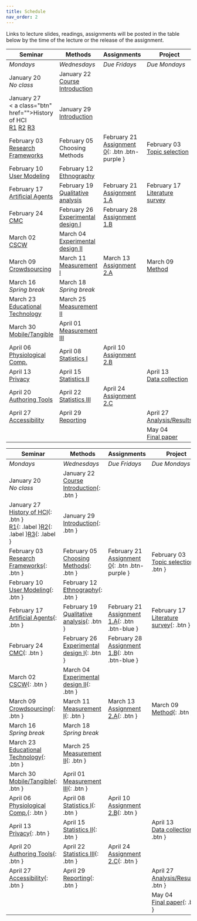 ```yaml
---
title: Schedule
nav_order: 2
---
```


Links to lecture slides, readings, assignments will be posted in the table below by the time of the lecture or the release of the assignment.

<table>
  <thead>
    <tr>
      <th><strong>Seminar</strong></th>
      <th><strong>Methods</strong></th>
      <th><strong>Assignments</strong></th>
      <th><strong>Project</strong></th>
    </tr>
  </thead>
  <tbody>
    <tr>
      <td><em>Mondays</em></td>
      <td><em>Wednesdays</em></td>
      <td><em>Due Fridays</em></td>
      <td><em>Due Mondays</em></td>
    </tr>
    <tr>
      <td>January 20<br /><em>No class</em></td>
      <td>January 22<br /><span class="fs-3"><a href="">Course Introduction</a></span></td>
      <td></td>
      <td></td>
    </tr>
    <tr>
      <td>January 27<br />
        <span class="fs-3"><
          a class="btn" href="">History of HCI</a>
        </span><br />
        <a class="label" href="">R1</a>
        <a class="label" href="">R2</a>
        <a class="label" href="">R3</a>
      </td>
      <td>January 29<br />
        <span class="fs-3">
          <a class="btn" href="">Introduction</a>
        </span>
      </td>
      <td></td>
      <td></td>
    </tr>
    <tr>
      <td>February 03<br />
        <span class="fs-3">
          <a href="">Research Frameworks</a>
        </span>
      </td>
      <td>February 05<br />
        <span class="fs-3"><a class="btn" ref="">Choosing Methods</a></span>
      </td>
      <td>February 21<br />
        <span class="fs-3"><a class="btn btn-purple" href="https://canvas.wisc.edu/courses/192620/assignments/747906">Assignment 0</a>{: .btn .btn-purple }</span>
      </td>
      <td>February 03<br />
        <span class="fs-3"><a class="btn" href="">Topic selection</a></span>
      </td>
    </tr>
    <tr>
      <td>February 10<br />
        <span class="fs-3"><a class="btn" href="">User Modeling</a></span>
      </td>
      <td>February 12<br />
        <span class="fs-3"><a class="btn" href="">Ethnography</a></span>
      </td>
      <td></td>
      <td></td>
    </tr>
    <tr>
      <td>February 17<br />
        <span class="fs-3"><a class="btn" href="">Artificial Agents</a></span>
      </td>
      <td>February 19<br />
        <span class="fs-3"><a class="btn" href="">Qualitative analysis</a></span>
      </td>
      <td>February 21<br />
        <span class="fs-3"><a class="btn btn-blue" href="https://canvas.wisc.edu/courses/192620/assignments/747907">Assignment 1.A</a></span>
      </td>
      <td>February 17<br />
        <span class="fs-3"><a class="btn" href="">Literature survey</a></span>
      </td>
    </tr>
    <tr>
      <td>February 24<br />
        <span class="fs-3"><a class="btn" href="">CMC</a></span>
      </td>
      <td>February 26<br />
        <span class="fs-3"><a class="btn" href="">Experimental design I</a></span>
      </td>
      <td>February 28<br />
        <span class="fs-3"><a class="btn btn-blue" href="https://canvas.wisc.edu/courses/192620/assignments/747947">Assignment 1.B</a></span>
      </td>
      <td></td>
    </tr>
    <tr>
      <td>March 02<br />
        <span class="fs-3"><a class="btn" href="">CSCW</a></span>
      </td>
      <td>March 04<br />
        <span class="fs-3"><a class="btn" href="">Experimental design II</a></span>
      </td>
      <td></td>
      <td></td>
    </tr>
    <tr>
      <td>March 09<br />
        <span class="fs-3"><a class="btn" href="">Crowdsourcing</a></span>
      </td>
      <td>March 11<br />
        <span class="fs-3"><a class="btn" href="">Measurement I</a></span>
      </td>
      <td>March 13<br />
        <span class="fs-3"><a class="btn" href="">Assignment 2.A</a></span>
      </td>
      <td>March 09<br />
        <span class="fs-3"><a class="btn" href="">Method</a></span>
      </td>
    </tr>
    <tr>
      <td>March 16<br /><em>Spring break</em></td>
      <td>March 18<br /><em>Spring break</em></td>
      <td></td>
      <td></td>
    </tr>
    <tr>
      <td>March 23<br />
        <span class="fs-3"><a class="btn" href="">Educational Technology</a></span>
      </td>
      <td>March 25<br />
        <span class="fs-3"><a class="btn" href="">Measurement II</a></span>
      </td>
      <td></td>
      <td></td>
    </tr>
    <tr>
      <td>March 30<br />
        <span class="fs-3"><a class="btn" href="">Mobile/Tangible</a></span>
      </td>
      <td>April 01<br />
        <span class="fs-3"><a class="btn" href="">Measurement III</a></span>
      </td>
      <td></td>
      <td></td>
    </tr>
    <tr>
      <td>April 06<br />
        <span class="fs-3"><a class="btn" href="">Physiological Comp.</a></span>
      </td>
      <td>April 08<br />
        <span class="fs-3"><a class="btn" href="">Statistics I</a></span>
      </td>
      <td>April 10<br />
        <span class="fs-3"><a class="btn" href="">Assignment 2.B</a></span>
      </td>
      <td></td>
    </tr>
    <tr>
      <td>April 13<br />
        <span class="fs-3"><a class="btn" href="">Privacy</a></span>
      </td>
      <td>April 15<br />
        <span class="fs-3"><a class="btn" href="">Statistics II</a></span>
      </td>
      <td></td>
      <td>April 13<br />
        <span class="fs-3"><a class="btn" href="">Data collection</a></span>
      </td>
    </tr>
    <tr>
      <td>April 20<br />
        <span class="fs-3"><a class="btn" href="">Authoring Tools</a></span>
      </td>
      <td>April 22<br />
        <span class="fs-3"><a class="btn" href="">Statistics III</a></span>
      </td>
      <td>April 24<br />
        <span class="fs-3"><a class="btn" href="">Assignment 2.C</a></span>
      </td>
      <td></td>
    </tr>
    <tr>
      <td>April 27<br />
        <span class="fs-3"><a class="btn" href="">Accessibility</a></span>
      </td>
      <td>April 29<br />
        <span class="fs-3"><a class="btn" href="">Reporting</a></span>
      </td>
      <td></td>
      <td>April 27<br />
        <span class="fs-3"><a class="btn" href="">Analysis/Results</a></span>
      </td>
    </tr>
    <tr>
      <td></td>
      <td></td>
      <td></td>
      <td>May 04<br />
        <span class="fs-3"><a class="btn" href="">Final paper</a></span>
      </td>
    </tr>
  </tbody>
</table>


| **Seminar** | **Methods** | **Assignments** | **Project** |
| ------------------------------------------------------------ | ------------------------------------------------ | --------------------------------------- | --------------------------------------------- |
| *Mondays* | *Wednesdays* | *Due Fridays* | *Due Mondays* |
| January 20<br />*No class* | January 22<br /><span class="fs-3">[Course Introduction](){: .btn }</span> | | |
| January 27<br /><span class="fs-3">[History of HCI](){: .btn }</span><br />[R1](){: .label }[R2](){: .label }[R3](){: .label } | January 29<br /><span class="fs-3">[Introduction](){: .btn }</span>        |                                         |                                               |
| February 03<br /><span class="fs-3">[Research Frameworks](){: .btn }</span>                  | February 05<br /><span class="fs-3">[Choosing Methods](){: .btn }</span>   | February 21<br /><span class="fs-3">[Assignment 0](https://canvas.wisc.edu/courses/192620/assignments/747906){: .btn .btn-purple }</span> | February 03<br /><span class="fs-3">[Topic selection](){: .btn }</span> |
| February 10<br /><span class="fs-3">[User Modeling](){: .btn }</span>                  | February 12<br /><span class="fs-3">[Ethnography](){: .btn }</span>        |                                         |                                               |
| February 17<br /><span class="fs-3">[Artificial Agents](){: .btn }</span>                    | February 19<br /><span class="fs-3">[Qualitative analysis](){: .btn }</span>     | February 21<br /><span class="fs-3">[Assignment 1.A](https://canvas.wisc.edu/courses/192620/assignments/747907){: .btn .btn-blue }</span> | February 17<br /><span class="fs-3">[Literature survey](){: .btn }</span>     |
| February 24<br /><span class="fs-3">[CMC](){: .btn }</span>                                  | February 26<br /><span class="fs-3">[Experimental design I](){: .btn }</span>    | February 28<br /><span class="fs-3">[Assignment 1.B](https://canvas.wisc.edu/courses/192620/assignments/747947){: .btn .btn-blue }</span> |                                               |
| March 02<br /><span class="fs-3">[CSCW](){: .btn }</span>                                    | March 04<br /><span class="fs-3">[Experimental design II](){: .btn }</span>      |                                         |                                               |
| March 09<br /><span class="fs-3">[Crowdsourcing](){: .btn }</span>                           | March 11<br /><span class="fs-3">[Measurement I](){: .btn }</span>               | March 13<br /><span class="fs-3">[Assignment 2.A](){: .btn }</span>     | March 09<br /><span class="fs-3">[Method](){: .btn }</span>                   |
| March 16<br />*Spring break*                                      | March 18<br />*Spring break*                           |                                         |                                               |
| March 23<br /><span class="fs-3">[Educational Technology](){: .btn }</span>                  | March 25<br /><span class="fs-3">[Measurement II](){: .btn }</span>              |                                         |                                               |
| March 30<br /><span class="fs-3">[Mobile/Tangible](){: .btn }</span>                         | April 01<br /><span class="fs-3">[Measurement III](){: .btn }</span>             |                                         |                                               |
| April 06<br /><span class="fs-3">[Physiological Comp.](){: .btn }</span>                 | April 08<br /><span class="fs-3">[Statistics I](){: .btn }</span>                | April 10<br /><span class="fs-3">[Assignment 2.B](){: .btn }</span>     |                                               |
| April 13<br /><span class="fs-3">[Privacy](){: .btn }</span>                                 | April 15<br /><span class="fs-3">[Statistics II](){: .btn }</span>               |                                         | April 13<br /><span class="fs-3">[Data collection](){: .btn }</span>          |
| April 20<br /><span class="fs-3">[Authoring Tools](){: .btn }</span>                | April 22<br /><span class="fs-3">[Statistics III](){: .btn }</span>              | April 24<br /><span class="fs-3">[Assignment 2.C](){: .btn }</span>     |                                               |
| April 27<br /><span class="fs-3">[Accessibility](){: .btn }</span>            | April 29<br /><span class="fs-3">[Reporting](){: .btn }</span>                   |                                         | April 27<br /><span class="fs-3">[Analysis/Results](){: .btn }</span>       |
|                                                              |                                                  |                                         | May 04<br /><span class="fs-3">[Final paper](){: .btn }</span>                |
